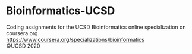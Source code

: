 # Bioinformatics-UCSD

Coding assignments for the UCSD Bioinformatics online specialization on coursera.org  
https://www.coursera.org/specializations/bioinformatics  
©UCSD 2020